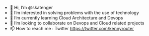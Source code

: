 - 👋 Hi, I’m @skatenger
- 👀 I’m interested in solving problems with the use of technology
- 🌱 I’m currently learning Cloud Architecture and Devops
- 💞️ I’m looking to collaborate on Devops and Cloud related projects
- 📫 How to reach me : Twitter https://twitter.com/kennyrouter

<!---
skatenger/skatenger is a ✨ special ✨ repository because its `README.md` (this file) appears on your GitHub profile.
You can click the Preview link to take a look at your changes.
--->
